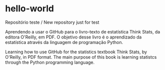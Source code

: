 # hello-world
Repositório teste / New repository just for test

Aprendendo a usar o GitHub para o livro-texto de estatística Think Stats, da editora O'Reilly, em PDF. O objetivo desse livro é o aprendizado da estatística através da linguagem de programação Python.

Learning how to use GitHub for the statistics textbook Think Stats, by O'Reilly, in PDF format. The main purpose of this book is learning statistcs through the Python programming language.
